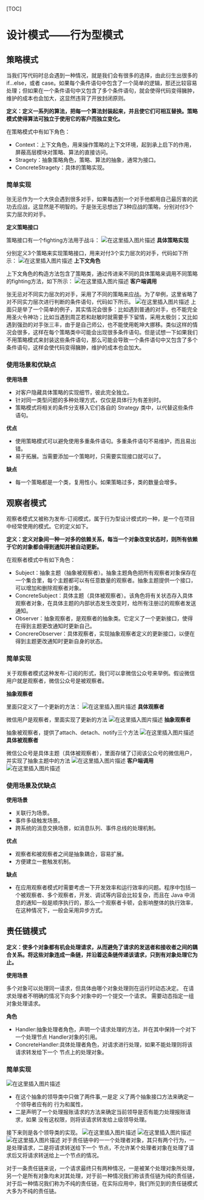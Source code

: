 [TOC]

# 设计模式——行为型模式
## 策略模式
当我们写代码时总会遇到一种情况，就是我们会有很多的选择，由此衍生出很多的if…else，或者 case。如果每个条件语句中包含了一个简单的逻辑，那还比较容易处理；但如果在一个条件语句中又包含了多个条件语句，就会使得代码变得臃肿，维护的成本也会加大，这显然违背了开放封闭原则。

**定义：定义一系列的算法，把每一个算法封装起来，并且使它们可相互替换。策略模式使得算法可独立于使用它的客户而独立变化。**

在策略模式中有如下角色：

- Context：上下文角色，用来操作策略的上下文环境，起到承上启下的作用，屏蔽高层模块对策略、算法的直接访问。
- Stragety：抽象策略角色，策略、算法的抽象，通常为接口。
- ConcreteStragety：具体的策略实现。

### 简单实现
张无忌作为一个大侠会遇到很多对手，如果每遇到一个对手他都用自己最厉害的武功去应战，这显然是不明智的。于是张无忌想出了3种应战的策略，分别对付3个实力层次的对手。

**定义策略接口**

策略接口有一个fighting方法用于战斗：
![在这里插入图片描述](https://img-blog.csdnimg.cn/20191024212139673.png)
**具体策略实现**

分别定义3个策略来实现策略接口，用来对付3个实力层次的对手，代码如下所示：
![在这里插入图片描述](https://img-blog.csdnimg.cn/20191024212210746.png?x-oss-process=image/watermark,type_ZmFuZ3poZW5naGVpdGk,shadow_10,text_aHR0cHM6Ly9ibG9nLmNzZG4ubmV0L0NvZGVGYXJtZXJfXw==,size_16,color_FFFFFF,t_70)
**上下文角色**

上下文角色的构造方法包含了策略类，通过传进来不同的具体策略来调用不同策略的fighting方法，如下所示：
![在这里插入图片描述](https://img-blog.csdnimg.cn/20191024212302301.png)
**客户端调用**

张无忌对不同实力层次的对手，采用了不同的策略来应战。为了举例，这里省略了对不同实力层次进行判断的条件语句，代码如下所示。
![在这里插入图片描述](https://img-blog.csdnimg.cn/20191024212353665.png?x-oss-process=image/watermark,type_ZmFuZ3poZW5naGVpdGk,shadow_10,text_aHR0cHM6Ly9ibG9nLmNzZG4ubmV0L0NvZGVGYXJtZXJfXw==,size_16,color_FFFFFF,t_70)
上面只是举了一个简单的例子，其实情况会很多：比如遇到普通的对手，也不能完全用圣火令神功；比如当遇到周芷若和赵敏时就需要手下留情，采用太极剑；又比如遇到强劲的对手张三丰，由于是自己师公，也不能使用乾坤大挪移。类似这样的情况会很多，这样在每个策略类中可能会出现很多条件语句。但是试想一下如果我们不用策略模式来封装这些条件语句，那么可能会导致一个条件语句中又包含了多个条件语句，这样会使代码变得臃肿，维护的成本也会加大。

### 使用场景和优缺点
**使用场景**
- 对客户隐藏具体策略的实现细节，彼此完全独立。
- 针对同一类型问题的多种处理方式，仅仅是具体行为有差别时。
- 策略模式将相关的条件分支移入它们各自的 Strategy 类中，以代替这些条件语句。

**优点**
- 使用策略模式可以避免使用多重条件语句。多重条件语句不易维护，而且易出错。
- 易于拓展。当需要添加一个策略时，只需要实现接口就可以了。

**缺点**
- 每一个策略都是一个类，复用性小。如果策略过多，类的数量会增多。

## 观察者模式
观察者模式又被称为发布-订阅模式，属于行为型设计模式的一种，是一个在项目中经常使用的模式。它的定义如下。

**定义：定义对象间一种一对多的依赖关系，每当一个对象改变状态时，则所有依赖于它的对象都会得到通知并被自动更新。**

在观察者模式中有如下角色：

- Subject：抽象主题（抽象被观察者）。抽象主题角色把所有观察者对象保存在一个集合里，每个主题都可以有任意数量的观察者。抽象主题提供一个接口，可以增加和删除观察者对象。
- ConcreteSubject：具体主题（具体被观察者）。该角色将有关状态存入具体观察者对象，在具体主题的内部状态发生改变时，给所有注册过的观察者发送通知。
- Observer：抽象观察者，是观察者的抽象类。它定义了一个更新接口，使得在得到主题更改通知时更新自己。
- ConcrereObserver：具体观察者，实现抽象观察者定义的更新接口，以便在得到主题更改通知时更新自身的状态。

### 简单实现
关于观察者模式这种发布-订阅的形式，我们可以拿微信公众号来举例。假设微信用户就是观察者，微信公众号是被观察者。

**抽象观察者**

里面只定义了一个更新的方法：
![在这里插入图片描述](https://img-blog.csdnimg.cn/20191024213106891.png)
**具体观察者**

微信用户是观察者，里面实现了更新的方法
![在这里插入图片描述](https://img-blog.csdnimg.cn/20191024213234706.png?x-oss-process=image/watermark,type_ZmFuZ3poZW5naGVpdGk,shadow_10,text_aHR0cHM6Ly9ibG9nLmNzZG4ubmV0L0NvZGVGYXJtZXJfXw==,size_16,color_FFFFFF,t_70)
**抽象观察者**

抽象被观察者，提供了attach、detach、notify三个方法
![在这里插入图片描述](https://img-blog.csdnimg.cn/20191024213318571.png?x-oss-process=image/watermark,type_ZmFuZ3poZW5naGVpdGk,shadow_10,text_aHR0cHM6Ly9ibG9nLmNzZG4ubmV0L0NvZGVGYXJtZXJfXw==,size_16,color_FFFFFF,t_70)
**具体被观察者**

微信公众号是具体主题（具体被观察者），里面存储了订阅该公众号的微信用户，并实现了抽象主题中的方法
![在这里插入图片描述](https://img-blog.csdnimg.cn/20191024213352479.png?x-oss-process=image/watermark,type_ZmFuZ3poZW5naGVpdGk,shadow_10,text_aHR0cHM6Ly9ibG9nLmNzZG4ubmV0L0NvZGVGYXJtZXJfXw==,size_16,color_FFFFFF,t_70)
**客户端调用**
![在这里插入图片描述](https://img-blog.csdnimg.cn/20191024213429473.png?x-oss-process=image/watermark,type_ZmFuZ3poZW5naGVpdGk,shadow_10,text_aHR0cHM6Ly9ibG9nLmNzZG4ubmV0L0NvZGVGYXJtZXJfXw==,size_16,color_FFFFFF,t_70)
### 使用场景及优缺点
**使用场景**

- 关联行为场景。
- 事件多级触发场景。
- 跨系统的消息交换场景，如消息队列、事件总线的处理机制。

**优点**

- 观察者和被观察者之间是抽象耦合，容易扩展。
- 方便建立一套触发机制。

**缺点**

- 在应用观察者模式时需要考虑一下开发效率和运行效率的问题。程序中包括一个被观察者、多个观察者，开发、调试等内容会比较复杂，而且在 Java 中消息的通知一般是顺序执行的，那么一个观察者卡顿，会影响整体的执行效率，在这种情况下，一般会采用异步方式。

## 责任链模式
**定义：使多个对象都有机会处理请求，从而避免了请求的发送者和接收者之间的耦合关系。将这些对象连成一条链，并沿着这条链传递该请求，只到有对象处理它为止。**

**使用场景**

多个对象可以处理同一请求，但具体由哪个对象处理则在运行时动态决定。
在请求处理者不明确的情况下向多个对象中的一个提交一个请求。
需要动态指定一组对象处理请求。

**角色**

- Handler:抽象处理者角色，声明一个请求处理的方法，并在其中保持一个对下一个处理节点
Handler对象的引用。
- ConcreteHandler:具体处理者角色，对请求进行处理，如果不能处理则将该请求转发给下一个
节点上的处理对象。

### 简单实现
![在这里插入图片描述](https://img-blog.csdnimg.cn/20191025103935662.png?x-oss-process=image/watermark,type_ZmFuZ3poZW5naGVpdGk,shadow_10,text_aHR0cHM6Ly9ibG9nLmNzZG4ubmV0L0NvZGVGYXJtZXJfXw==,size_16,color_FFFFFF,t_70)
- 在这个抽象的领导类中只做了两件事,一是定 义了两个抽象接口方法来确定一个领导者应有的
行为和属性，
- 二是声明了一个处理报账请求的方法来确定当前领导是否有能力处理报账请求，如果
没有这权限，则将该请求转发给上级领导处理。

接下来则是各个领导类的实现。
![在这里插入图片描述](https://img-blog.csdnimg.cn/20191025104306812.png?x-oss-process=image/watermark,type_ZmFuZ3poZW5naGVpdGk,shadow_10,text_aHR0cHM6Ly9ibG9nLmNzZG4ubmV0L0NvZGVGYXJtZXJfXw==,size_16,color_FFFFFF,t_70)
![在这里插入图片描述](https://img-blog.csdnimg.cn/20191025105019867.png)
![在这里插入图片描述](https://img-blog.csdnimg.cn/20191025105042733.png)
对于责任链中的一一个处理者对象，其只有两个行为，一是处理请求，二是将请求转送给下一个
节点，不允许某个处理者对象在处理了请求后又将请求转送给上一个节点的情况。

对于一条责任链来说，一个请求最终只有两种情况，一是被某个处理对象所处理，另一个是所有对象均未对其处理，对于前一种情况我们称该责任链为纯的责任链，对于后一种情况我们称为不纯的责任链，在实际应用中，我们所见到的责任链模式大多为不纯的责任链。